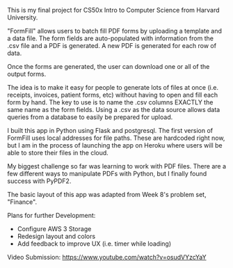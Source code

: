 This is my final project for CS50x Intro to Computer Science from Harvard University. 

"FormFill" allows users to batch fill PDF forms by uploading a template and a data file. The form fields are auto-populated with information from the .csv file and a PDF is generated. A new PDF is generated for each row of data. 

Once the forms are generated, the user can download one or all of the output forms. 

The idea is to make it easy for people to generate lots of files at once (i.e. receipts, invoices, patient forms, etc) without having to open and fill each form by hand. The key to use is to name the .csv columns EXACTLY the same name as the form fields. Using a .csv as the data source allows data queries from a database to easily be prepared for upload.

I built this app in Python using Flask and postgresql. The first version of FormFill uses local addresses for file paths. These are hardcoded right now, but I am in the process of launching the app on Heroku where users will be able to store their files in the cloud.

My biggest challenge so far was learning to work with PDF files. There are a few different ways to manipulate PDFs with Python, but I finally found success with PyPDF2. 

The basic layout of this app was adapted from Week 8's problem set, "Finance".  

Plans for further Development:
- Configure AWS 3 Storage
- Redesign layout and colors 
- Add feedback to improve UX (i.e. timer while loading)

Video Submission: https://www.youtube.com/watch?v=osudVYzcYaY



